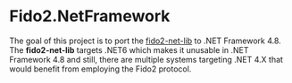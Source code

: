 # Fido2.NetFramework

The goal of this project is to port the [fido2-net-lib](https://github.com/passwordless-lib/fido2-net-lib) to .NET Framework 4.8.
The **fido2-net-lib** targets .NET6 which makes it unusable in .NET Framework 4.8 and still, there are multiple systems targeting
.NET 4.X that would benefit from employing the Fido2 protocol.

